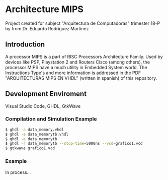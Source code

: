 # Architecture MIPS

Project created for subject "Arquitectura de Computadoras" trimester 18-P by from Dr. Eduardo Rodriguez Martinez

## Introduction
A processor MIPS is a part of RISC Processors Architecture Family. Used by devices like PSP, Playstation 2 and Routers Cisco (among others), the processor MIPS have a much utility in Embedded System world. The Instructions Type's and more information is addressed in the PDF "ARQUITECTURAS MIPS EN VHDL" (written in spanish) of this repository.

## Development Enviroment
Visual Studio Code, GHDL, GtkWave

### Compilation and Simulation Example
```sh
$ ghdl -a data_memory.vhdl
$ ghdl -a data_memorytb.vhdl
$ ghdl -e data_memorytb
$ ghdl -r data_memorytb --stop-time=5000ns --vcd=grafico1.vcd
$ gtkwave grafico1.vcd
```


### Example
In process...
